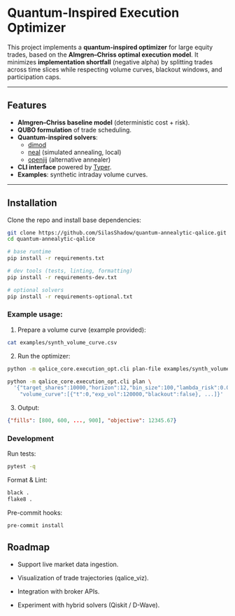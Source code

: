 # Quantum-Inspired Execution Optimizer

This project implements a **quantum-inspired optimizer** for large equity trades, based on the **Almgren–Chriss optimal execution model**.
It minimizes **implementation shortfall** (negative alpha) by splitting trades across time slices while respecting volume curves, blackout windows, and participation caps.

---

## Features
- **Almgren–Chriss baseline model** (deterministic cost + risk).
- **QUBO formulation** of trade scheduling.
- **Quantum-inspired solvers**:
  - [dimod](https://docs.ocean.dwavesys.com/en/stable/docs_dimod/)
  - [neal](https://docs.ocean.dwavesys.com/en/stable/docs_neal/) (simulated annealing, local)
  - [openjij](https://openjij.github.io/OpenJij/) (alternative annealer)
- **CLI interface** powered by [Typer](https://typer.tiangolo.com/).
- **Examples**: synthetic intraday volume curves.

---

## Installation

Clone the repo and install base dependencies:

```bash
git clone https://github.com/SilasShadow/quantum-annealytic-qalice.git
cd quantum-annealytic-qalice

# base runtime
pip install -r requirements.txt

# dev tools (tests, linting, formatting)
pip install -r requirements-dev.txt

# optional solvers
pip install -r requirements-optional.txt
```

### Example usage:
1. Prepare a volume curve (example provided):
```bash
cat examples/synth_volume_curve.csv
```
2. Run the optimizer:
```bash
python -m qalice_core.execution_opt.cli plan-file examples/synth_volume_curve.csv

python -m qalice_core.execution_opt.cli plan \
  '{"target_shares":10000,"horizon":12,"bin_size":100,"lambda_risk":0.05,"impact_eta":1e-7,"pov_cap":0.2,
    "volume_curve":[{"t":0,"exp_vol":120000,"blackout":false}, ...]}'
```
3. Output:
```json
{"fills": [800, 600, ..., 900], "objective": 12345.67}
```

### Development
Run tests:
```bash
pytest -q
```
Format & Lint:
```bash
black .
flake8 .
```
Pre-commit hooks:
```bash
pre-commit install
```

## Roadmap

- Support live market data ingestion.

- Visualization of trade trajectories (qalice_viz).

- Integration with broker APIs.

- Experiment with hybrid solvers (Qiskit / D-Wave).
